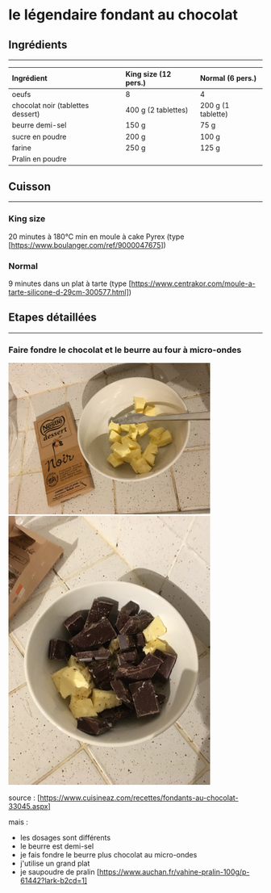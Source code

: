 # le légendaire fondant au chocolat


## Ingrédients
--------------

|  Ingrédient                      |  King size (12 pers.) | Normal (6 pers.)   |
| :--------------------------------| :------------------   | :------------------|
| oeufs                            | 8                     | 4                  |
| chocolat noir (tablettes dessert)| 400 g (2 tablettes)   | 200 g (1 tablette) |
| beurre demi-sel                  | 150 g                 | 75 g               |
| sucre en poudre                  | 200 g                 | 100 g              |
| farine                           | 250 g                 | 125 g              |
| Pralin en poudre                 |                       |                    |


## Cuisson
-----------
### King size
20 minutes à 180°C min en moule à cake Pyrex (type [https://www.boulanger.com/ref/9000047675])

### Normal
9 minutes dans un plat à tarte (type [https://www.centrakor.com/moule-a-tarte-silicone-d-29cm-300577.html])


## Etapes détaillées
--------------------

### Faire fondre le chocolat et le beurre au four à micro-ondes
<img src="img/fondant/IMG_7470.JPG" width="400">
<img src="img/fondant/IMG_7471.JPG" width="400">

source : [https://www.cuisineaz.com/recettes/fondants-au-chocolat-33045.aspx]

mais :
* les dosages sont différents
* le beurre est demi-sel
* je fais fondre le beurre plus chocolat au micro-ondes
* j'utilise un grand plat
* je saupoudre de pralin [https://www.auchan.fr/vahine-pralin-100g/p-61442?lark-b2cd=1]
